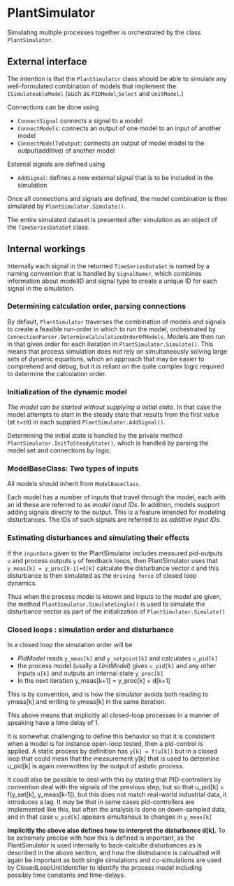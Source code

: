 
# PlantSimulator

Simulating multiple processes together is orchestrated by the class ``PlantSimulator``.

## External interface

The intention is that the ``PlantSimulator`` class should be able to simulate any well-formulated
combination of models that implement the ``ISimulateableModel`` (such as ``PIDModel``,``Select`` and ``UnitModel``.)

Connections can be done using
- ``ConnectSignal`` connects a signal to a model
- ``ConnectModels``: connects an output of one model to an input of another model
- ``ConnectModelToOutput``: connects an output of model model to the *output*(additive) of another model

External signals are defined using 
 - ``AddSignal``: defines a new external signal that is to be included in the simulation

Once all connections and signals are defined, the model combination 
is then simulated by ``PlantSimulator.Simulate()``.

The entire simulated dataset is presented after simulation as an object of the ``TimeSeriesDataSet`` class. 

## Internal workings

Internally each signal in the returned ``TimeSeriesDataSet``
 is named by a naming convention that is handled by ``SignalNamer``, which combines
information about modelID and signal type to create a unique ID for each signal in the simulation. 


### Determining calculation order, parsing connections

By default, ``PlantSimulator`` traverses the combination of models and signals to create a feasible run-order in 
which to run the model, orchestrated by ``ConnectionParser.DetermineCalculationOrderOfModels``. 
Models are then 
run in that given order for each iteration in ``PlantSimulator.Simulate()``. 
This means that process simulation does not rely on simultaneously solving large sets of dynamic equations, 
which an approach that may be easier to comprehend and debug, but it is reliant on the quite complex logic required
to determine the calculation order.

### Initialization of the dynamic model

*The model can be started without supplying a initial state.* In that case the model attempts to start in the steady
state that results from the first value (at ``t=t0``) in each supplied ``PlantSimulator.AddSignal()``.

Determining the initial state is handled by the private method ``PlantSimulator.InitToSteadyState()``, which is 
handled by parsing the model set and connections by logic.


### ModelBaseClass: Two types of inputs 

All models should inherit from ``ModelBaseClass``. 

Each model has a number of inputs that travel through the model, each with an id these are referred to as *model input IDs*.
In addition, models support adding signals directly to the output. This is a feature intended for modeling disturbances. 
The IDs of such signals are referred to as *additive input IDs*.

### Estimating disturbances and simulating their effects 

If the ``inputData`` given to the PlantSimulator includes measured pid-outputs ``u`` and process outputs ``y`` of feedback loops,
then PlantSimulator uses that 
``y_meas[k] = y_proc[k-1]+d[k]`` 
calculate the disturbance vector ``d`` and this disturbance is then simulated as the ``driving force`` of closed loop dynamics. 

Thus when the process model is known and inputs to the model are given, the method ``PlantSimulator.SimulateSingle()`` is used to 
simulate the disturbance vector as part of the initialization of ``PlantSimulator.Simulate()``

### Closed loops : simulation order and disturbance

In a closed loop the simulation order will be

- *PidModel* reads ``y_meas[k]`` and ``y_setpoint[k]`` and calculates ``u_pid[k]``
- the process model (usally a *UnitModel*) gives ``u_pid[k]`` and any other inputs ``u[k]`` and outputs an internal state ``y_proc[k]``
- In the next iteration y_meas[k+1] = y_proc[k] + d[k+1]

This is by convention, and is how the simulator avoids both reading to ymeas[k] and writing to ymeas[k] in the same iteration.

This above means that implicitly all closed-loop processes in a manner of speaking have a time delay of 1. 

It is somewhat challenging to define this behavior so that it is consistent when a model is for instance open-loop tested, then a pid-control is applied. 
A static process by definition has ``y[k] = f(u[k])`` but in a closed loop that could mean that the measurement y[k] that is used to determine u_pid[k]
is again overwritten by the output of astatic process. 

It coudl also be possible to deal with this by stating that PID-controllers by convention deal with the signals of the previous step, but so that
u_pid[k] = f(y_set[k], y_meas[k-1]), but this does not match real-world industrial data, it introduces a lag. It may be that in some cases pid-controllers
are implemented like this, but often the analysis is done on down-sampled data, and in that case ``u_pid[k]`` appears simultanous to changes in ``y_meas[k]``
 
**Implicitly the above also defines how to interpret the disturbance d[k].** To be extremely precise with how this is defined is important, as the PlantSimulator is
used internally to back-calculte disturbances as is described in the above section, and how the distrubance is calcualted will again be important as both single simulations and co-simulations 
are used by ClosedLoopUnitIdentifier to identify the process model including possibly time constants and time-delays. 